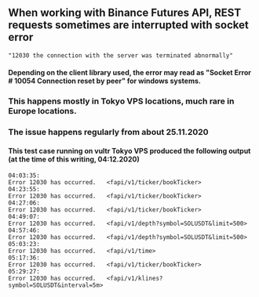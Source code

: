 ## When working with Binance Futures API, REST requests sometimes are interrupted with socket error 
```
"12030 the connection with the server was terminated abnormally"
```
#### Depending on the client library used, the error may read as "Socket Error # 10054 Connection reset by peer" for windows systems.

### This happens mostly in Tokyo VPS locations, much rare in Europe locations.
### The issue happens regularly from about 25.11.2020 

#### This test case running on vultr Tokyo VPS produced the following output (at the time of this writing, 04:12.2020)

```
04:03:35: 
Error 12030 has occurred.   <fapi/v1/ticker/bookTicker>
04:23:55: 
Error 12030 has occurred.   <fapi/v1/ticker/bookTicker>
04:27:06: 
Error 12030 has occurred.   <fapi/v1/ticker/bookTicker>
04:49:07: 
Error 12030 has occurred.   <fapi/v1/depth?symbol=SOLUSDT&limit=500>
04:57:46: 
Error 12030 has occurred.   <fapi/v1/depth?symbol=SOLUSDT&limit=500>
05:03:23: 
Error 12030 has occurred.   <fapi/v1/time>
05:17:36: 
Error 12030 has occurred.   <fapi/v1/ticker/bookTicker>
05:29:27: 
Error 12030 has occurred.   <fapi/v1/klines?symbol=SOLUSDT&interval=5m>
```

